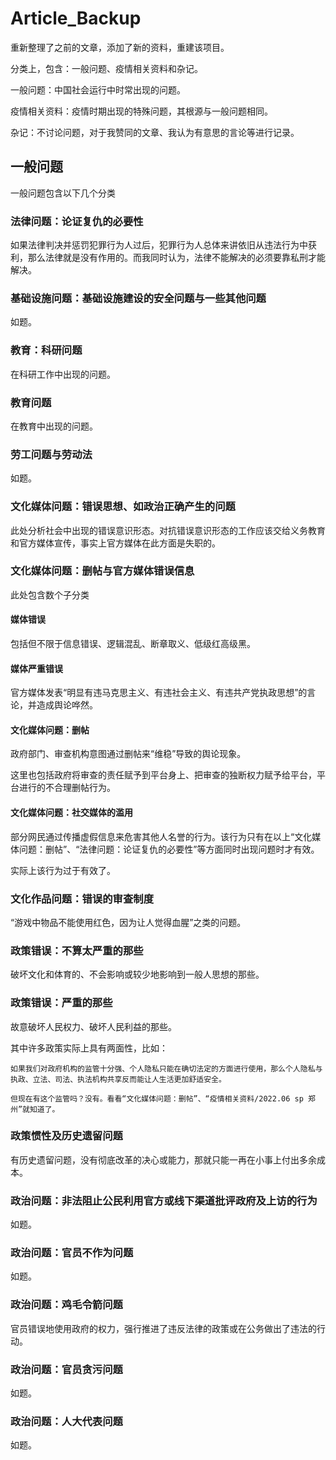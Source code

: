 # Article_Backup
重新整理了之前的文章，添加了新的资料，重建该项目。

分类上，包含：一般问题、疫情相关资料和杂记。

一般问题：中国社会运行中时常出现的问题。

疫情相关资料：疫情时期出现的特殊问题，其根源与一般问题相同。

杂记：不讨论问题，对于我赞同的文章、我认为有意思的言论等进行记录。

## 一般问题

一般问题包含以下几个分类

### 法律问题：论证复仇的必要性

如果法律判决并惩罚犯罪行为人过后，犯罪行为人总体来讲依旧从违法行为中获利，那么法律就是没有作用的。而我同时认为，法律不能解决的必须要靠私刑才能解决。

### 基础设施问题：基础设施建设的安全问题与一些其他问题

如题。

### 教育：科研问题

在科研工作中出现的问题。

### 教育问题

在教育中出现的问题。

### 劳工问题与劳动法

如题。

### 文化媒体问题：错误思想、如政治正确产生的问题

此处分析社会中出现的错误意识形态。对抗错误意识形态的工作应该交给义务教育和官方媒体宣传，事实上官方媒体在此方面是失职的。

### 文化媒体问题：删帖与官方媒体错误信息

此处包含数个子分类

#### 媒体错误

包括但不限于信息错误、逻辑混乱、断章取义、低级红高级黑。

#### 媒体严重错误

官方媒体发表“明显有违马克思主义、有违社会主义、有违共产党执政思想”的言论，并造成舆论哗然。

#### 文化媒体问题：删帖

政府部门、审查机构意图通过删帖来“维稳”导致的舆论现象。

这里也包括政府将审查的责任赋予到平台身上、把审查的独断权力赋予给平台，平台进行的不合理删帖行为。

#### 文化媒体问题：社交媒体的滥用

部分网民通过传播虚假信息来危害其他人名誉的行为。该行为只有在以上“文化媒体问题：删帖”、“法律问题：论证复仇的必要性”等方面同时出现问题时才有效。

实际上该行为过于有效了。

### 文化作品问题：错误的审查制度

“游戏中物品不能使用红色，因为让人觉得血腥”之类的问题。

### 政策错误：不算太严重的那些

破坏文化和体育的、不会影响或较少地影响到一般人思想的那些。

### 政策错误：严重的那些

故意破坏人民权力、破坏人民利益的那些。

其中许多政策实际上具有两面性，比如：

    如果我们对政府机构的监管十分强、个人隐私只能在确切法定的方面进行使用，那么个人隐私与执政、立法、司法、执法机构共享反而能让人生活更加舒适安全。
    
    但现在有这个监管吗？没有。看看“文化媒体问题：删帖”、“疫情相关资料/2022.06 sp 郑州”就知道了。

### 政策惯性及历史遗留问题

有历史遗留问题，没有彻底改革的决心或能力，那就只能一再在小事上付出多余成本。

### 政治问题：非法阻止公民利用官方或线下渠道批评政府及上访的行为

如题。

### 政治问题：官员不作为问题

如题。

### 政治问题：鸡毛令箭问题

官员错误地使用政府的权力，强行推进了违反法律的政策或在公务做出了违法的行动。

### 政治问题：官员贪污问题

如题。

### 政治问题：人大代表问题

如题。

